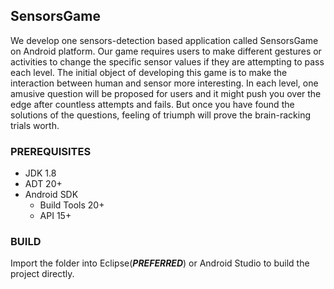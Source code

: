## SensorsGame
We develop one sensors-detection based application called SensorsGame on Android platform. Our game requires users to  make different gestures or activities to change the specific sensor  values if they are attempting to pass each level. The initial object of developing this game is to make the interaction between human and sensor more interesting. In each level, one amusive question will be proposed for users and it might push you over the edge after countless attempts and fails. But once you have found the solutions of the questions, feeling of triumph will prove the brain-racking trials worth. 

### PREREQUISITES
* JDK 1.8
* ADT 20+
* Android SDK
  - Build Tools 20+
  - API 15+

### BUILD
Import the folder into Eclipse(***PREFERRED***) or Android Studio to build the project directly.
